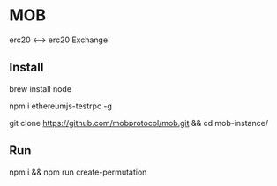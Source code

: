 # MOB

erc20 <--> erc20 Exchange

## Install

brew install node

npm i ethereumjs-testrpc -g

git clone https://github.com/mobprotocol/mob.git && cd mob-instance/

## Run

npm i && npm run create-permutation
